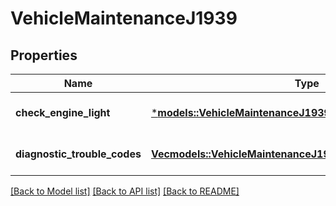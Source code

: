 # VehicleMaintenanceJ1939

## Properties
Name | Type | Description | Notes
------------ | ------------- | ------------- | -------------
**check_engine_light** | [***models::VehicleMaintenanceJ1939CheckEngineLight**](VehicleMaintenance_j1939_checkEngineLight.md) |  | [optional] [default to None]
**diagnostic_trouble_codes** | [**Vec<models::VehicleMaintenanceJ1939DiagnosticTroubleCodes>**](VehicleMaintenance_j1939_diagnosticTroubleCodes.md) | J1939 DTCs. | [optional] [default to None]

[[Back to Model list]](../README.md#documentation-for-models) [[Back to API list]](../README.md#documentation-for-api-endpoints) [[Back to README]](../README.md)


